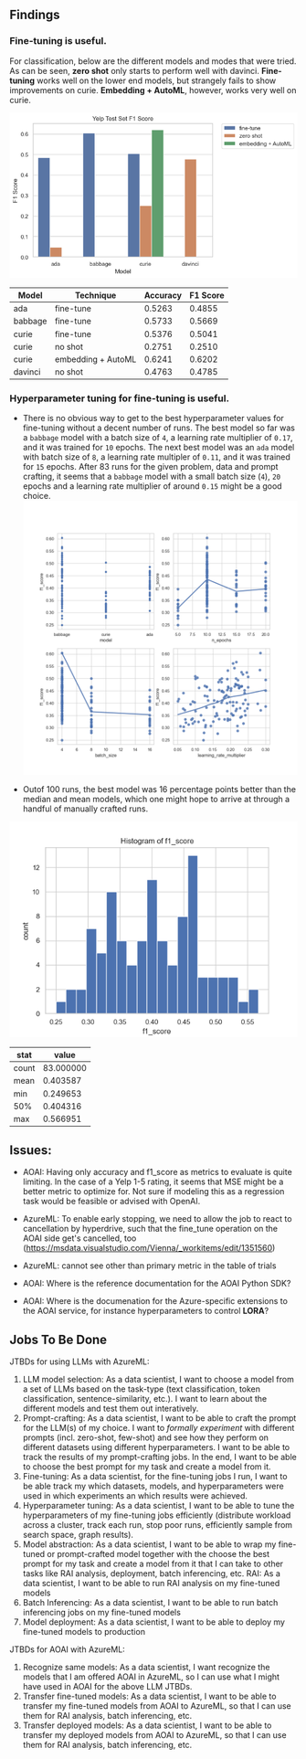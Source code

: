 ## Findings

### Fine-tuning is useful.

For classification, below are the different models and modes that were tried. As can be seen, **zero shot** only starts to perform well with davinci. **Fine-tuning** works well on the lower end models, but strangely fails to show improvements on curie. **Embedding + AutoML**, however, works very well on curie. 

![](images/yelp_test_f1.png)

| Model | Technique | Accuracy | F1 Score |
| --- | --- | -- | -- |
| ada | fine-tune | 0.5263 | 0.4855 |
| babbage | fine-tune | 0.5733 | 0.5669 |
| curie | fine-tune | 0.5376 | 0.5041 |
| curie | no shot | 0.2751 | 0.2510 |
| curie | embedding + AutoML | 0.6241 | 0.6202 |
| davinci | no shot | 0.4763 | 0.4785 |


### Hyperparameter tuning for fine-tuning is useful. 
- There is no obvious way to get to the best hyperparameter values for fine-tuning without a decent number of runs. The best model so far was a `babbage` model with a batch size of `4`, a learning rate multiplier of `0.17`, and it was trained for `10` epochs. The next best model was an `ada` model with batch size of `8`, a learning rate multipler of `0.11`, and it was trained for `15` epochs. After 83 runs for the given problem, data and prompt crafting, it seems that a `babbage` model with a small batch size (`4`), `20` epochs and a learning rate multiplier of around `0.15` might be a good choice. 
![](images/all_scatterplots.png)


- Outof 100 runs, the best model was 16 percentage points better than the median and mean models, which one might hope to arrive at through a handful of manually crafted runs.

![](images/f1_score.png)

| stat | value |
| --- | --- |
| count |   83.000000 |
| mean    |  0.403587 |
| min     | 0.249653|
| 50%    |   0.404316|
| max      | 0.566951|



## Issues:

- AOAI: Having only accuracy and f1_score as metrics to evaluate is quite limiting. In the case of a Yelp 1-5 rating, it seems that MSE might be a better metric to optimize for. Not sure if modeling this as a regression task would be feasible or advised with OpenAI. 

- AzureML: To enable early stopping, we need to allow the job to react to cancellation by hyperdrive, such that the fine_tune operation on the AOAI side get's cancelled, too (https://msdata.visualstudio.com/Vienna/_workitems/edit/1351560)

- AzureML: cannot see other than primary metric in the table of trials

- AOAI: Where is the reference documentation for the AOAI Python SDK? 

- AOAI: Where is the documenation for the Azure-specific extensions to the AOAI service, for instance hyperparameters to control **LORA**?

## Jobs To Be Done

JTBDs for using LLMs with AzureML:
1. LLM model selection: As a data scientist, I want to choose a model from a set of LLMs based on the task-type (text classification, token classification, sentence-similarity, etc.). I want to learn about the different models and test them out interatively.
1. Prompt-crafting: As a data scientist, I want to be able to craft the prompt for the LLM(s) of my choice. I want to 
*formally experiment* with different prompts (incl. zero-shot, few-shot) and see how they perform on different datasets using different hyperparameters. I want to be able to track the results of my prompt-crafting jobs. In the end, I want to be able to choose the best prompt for my task and create a model from it.
1. Fine-tuning: As a data scientist, for the fine-tuning jobs I run, I want to be able track my which datasets, models, and hyperparameters were used in which experiments an which results were achieved. 
2. Hyperparameter tuning: As a data scientist, I want to be able to tune the hyperparameters of my fine-tuning jobs efficiently (distribute workload across a cluster, track each run, stop poor runs, efficiently sample from search space, graph results).
4. Model abstraction: As a data scientist, I want to be able to wrap my fine-tuned or prompt-crafted model together with the choose the best prompt for my task and create a model from it that I can take to other tasks like RAI analysis, deployment, batch inferencing, etc.
RAI: As a data scientist, I want to be able to run RAI analysis on my fine-tuned models
3. Batch Inferencing: As a data scientist, I want to be able to run batch inferencing jobs on my fine-tuned models
5. Model deployment: As a data scientist, I want to be able to deploy my fine-tuned models to production

JTBDs for AOAI with AzureML:
1. Recognize same models: As a data scientist, I want recognize the models that I am offered AOAI in AzureML, so I can use what I might have used in AOAI for the above LLM JTBDs.
1. Transfer fine-tuned models: As a data scientist, I want to be able to transfer my fine-tuned models from AOAI to AzureML, so that I can use them for RAI analysis, batch inferencing, etc.
1. Transfer deployed models: As a data scientist, I want to be able to transfer my deployed models from AOAI to AzureML, so that I can use them for RAI analysis, batch inferencing, etc.